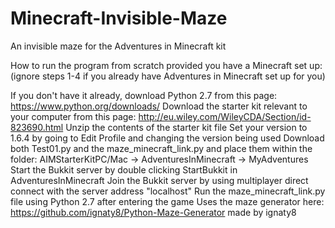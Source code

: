 # Minecraft-Invisible-Maze

An invisible maze for the Adventures in Minecraft kit

How to run the program from scratch provided you have a Minecraft set up:
(ignore steps 1-4 if you already have Adventures in Minecraft set up for you)

If you don't have it already, download Python 2.7 from this page: https://www.python.org/downloads/
Download the starter kit relevant to your computer from this page: http://eu.wiley.com/WileyCDA/Section/id-823690.html
Unzip the contents of the starter kit file
Set your version to 1.6.4 by going to Edit Profile and changing the version being used
Download both Test01.py and the maze_minecraft_link.py and place them within the folder: AIMStarterKitPC/Mac -> AdventuresInMinecraft -> MyAdventures
Start the Bukkit server by double clicking StartBukkit in AdventuresInMinecraft
Join the Bukkit server by using multiplayer direct connect with the server address "localhost"
Run the maze_minecraft_link.py file using Python 2.7 after entering the game
Uses the maze generator here: https://github.com/ignaty8/Python-Maze-Generator made by ignaty8
